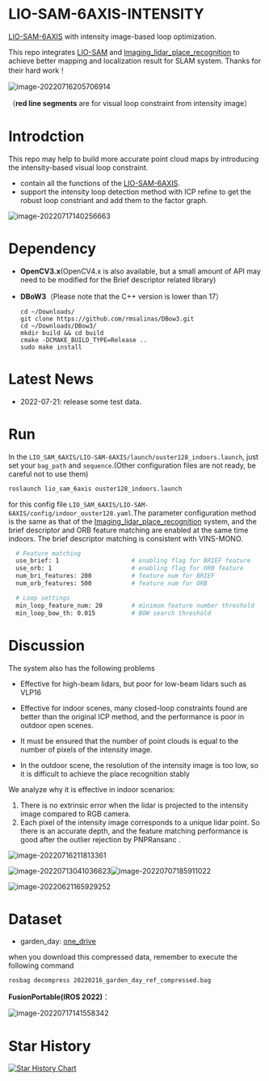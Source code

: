 # LIO-SAM-6AXIS-INTENSITY

[LIO-SAM-6AXIS](https://github.com/JokerJohn/LIO_SAM_6AXIS) with intensity image-based  loop optimization. 

This repo integrates [LIO-SAM](https://github.com/TixiaoShan/LIO-SAM) and [Imaging_lidar_place_recognition](https://github.com/TixiaoShan/imaging_lidar_place_recognition) to achieve better mapping and localization result for SLAM system. Thanks for their hard work！

![image-20220716205706914](README/image-20220716205706914.png)

（**red line segments** are for visual loop constraint from intensity image）

# Introdction

This repo may help to build more accurate point cloud maps by introducing the intensity-based visual loop constraint.

- contain all the functions of the [LIO-SAM-6AXIS](https://github.com/JokerJohn/LIO_SAM_6AXIS).
- support the intensity loop detection method with ICP refine to get the robust loop constriant and add them to the factor graph.

![image-20220717140256663](README/image-20220717140256663.png)

# Dependency

- **OpenCV3.x**(OpenCV4.x is also available, but a small amount of API may need to be modified for the Brief descriptor related library)

- **DBoW3**（Please note that the C++ version is lower than 17）

  ```
  cd ~/Downloads/
  git clone https://github.com/rmsalinas/DBow3.git
  cd ~/Downloads/DBow3/
  mkdir build && cd build
  cmake -DCMAKE_BUILD_TYPE=Release ..
  sudo make install
  ```

# Latest News

- 2022-07-21: release some test data.

# Run

In the `LIO_SAM_6AXIS/LIO-SAM-6AXIS/launch/ouster128_indoors.launch`, just set your `bag_path` and `sequence`.(Other configuration files are not ready, be careful not to use them)

```bash
roslaunch lio_sam_6axis ouster128_indoors.launch
```

for this config file `LIO_SAM_6AXIS/LIO-SAM-6AXIS/config/indoor_ouster128.yaml`.The parameter configuration method is the same as that of the  [Imaging_lidar_place_recognition](https://github.com/TixiaoShan/imaging_lidar_place_recognition) system, and the brief descriptor and ORB feature matching are enabled at the same time indoors. The brief descriptor matching is consistent with VINS-MONO.

```bash
  # Feature matching
  use_brief: 1                    # enabling flag for BRIEF feature
  use_orb: 1                      # enabling flag for ORB feature
  num_bri_features: 200           # feature num for BRIEF
  num_orb_features: 500           # feature num for ORB

  # Loop settings
  min_loop_feature_num: 20        # minimum feature number threshold
  min_loop_bow_th: 0.015          # BOW search threshold
```

# Discussion

The system also has the following problems

- Effective for high-beam lidars, but poor for low-beam lidars such as VLP16

- Effective for indoor scenes, many closed-loop constraints found are better than the original ICP method, and the performance is poor in outdoor open scenes.

- It must be ensured that the number of point clouds is equal to the number of pixels of the intensity image.

- In the outdoor scene, the resolution of the intensity image is too low, so it is difficult to achieve the place recognition stably

We analyze why it is effective in indoor scenarios: 

1. There is no extrinsic error when the lidar is projected to the intensity image compared to RGB camera.
2. Each pixel of the intensity image corresponds to a unique lidar point. So there is an accurate depth, and the feature matching performance is good after the outlier rejection by PNPRansanc .

![image-20220716211813361](README/image-20220716211813361.png)

![image-20220713041036623](README/image-20220713041036623.png)![image-20220707185911022](README/image-20220707185911022.png)

![image-20220621165929252](README/image-20220621165929252.png)

# Dataset

- garden_day: [one_drive](https://hkustconnect-my.sharepoint.com/:u:/g/personal/xhubd_connect_ust_hk/EQavWMqsN6FCiKlpBanFis8Bci-Mwl3S_-g1XPrUrVFB9Q?e=lGEKFE)

when you download this compressed data, remember to execute the following command

```bash
rosbag decompress 20220216_garden_day_ref_compressed.bag
```

**FusionPortable(IROS 2022)**：

![image-20220717141558342](README/image-20220717141558342.png)

# Star History

[![Star History Chart](https://api.star-history.com/svg?repos=JokerJohn/LIO-SAM-6AXIS-INTENSITY&type=Date.svg+xml)](https://star-history.com/#JokerJohn/LIO-SAM-6AXIS-INTENSITY&Date)
